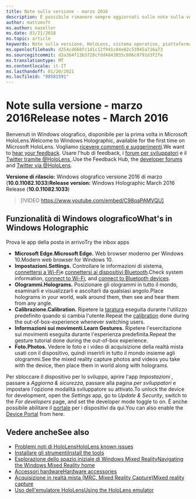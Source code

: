 ```yaml
---
title: Note sulla versione - marzo 2016
description: È possibile rimanere sempre aggiornati sulle note sulla versione di HoloLens per l'avvio di HoloLens e Windows olografico.
author: mattzmsft
ms.author: mazeller
ms.date: 03/21/2018
ms.topic: article
keywords: Note sulla versione, HoloLens, sistema operativo, piattaforma, funzionalità, compilazione, avvio
ms.openlocfilehash: d254cd668fc1d1c12f941c84e02c53945a716a73
ms.sourcegitcommit: d3a3b4f13b3728cfdd4d43035c806c0791d3f2fe
ms.translationtype: MT
ms.contentlocale: it-IT
ms.lasthandoff: 01/20/2021
ms.locfileid: "98581591"
---
```

# <a name="release-notes---march-2016"></a><span data-ttu-id="50baf-104">Note sulla versione - marzo 2016</span><span class="sxs-lookup"><span data-stu-id="50baf-104">Release notes - March 2016</span></span>

<span data-ttu-id="50baf-105">Benvenuti in Windows olografico, disponibile per la prima volta in Microsoft HoloLens.</span><span class="sxs-lookup"><span data-stu-id="50baf-105">Welcome to Windows Holographic, available for the first time on Microsoft HoloLens.</span></span> <span data-ttu-id="50baf-106">Vogliamo [ricevere commenti e suggerimenti](/windows/mixed-reality/give-us-feedback).</span><span class="sxs-lookup"><span data-stu-id="50baf-106">We want to [hear your feedback](/windows/mixed-reality/give-us-feedback).</span></span> <span data-ttu-id="50baf-107">Usare l'hub di feedback, i [forum per sviluppatori](https://forums.hololens.com) e il [Twitter tramite @HoloLens ](https://twitter.com/hololens).</span><span class="sxs-lookup"><span data-stu-id="50baf-107">Use the Feedback Hub, the [developer forums](https://forums.hololens.com) and [Twitter via @HoloLens](https://twitter.com/hololens).</span></span>

<span data-ttu-id="50baf-108">**Versione di rilascio:** Windows olografico versione 2016 di marzo (**10.0.11082.1033**)</span><span class="sxs-lookup"><span data-stu-id="50baf-108">**Release version:** Windows Holographic March 2016 Release (**10.0.11082.1033**)</span></span>

>[!VIDEO https://www.youtube.com/embed/C98qaPAMVQU]

## <a name="whats-in-windows-holographic"></a><span data-ttu-id="50baf-109">Funzionalità di Windows olografico</span><span class="sxs-lookup"><span data-stu-id="50baf-109">What's in Windows Holographic</span></span>

<span data-ttu-id="50baf-110">Prova le app della posta in arrivo</span><span class="sxs-lookup"><span data-stu-id="50baf-110">Try the inbox apps</span></span>
* <span data-ttu-id="50baf-111">**Microsoft Edge.**</span><span class="sxs-lookup"><span data-stu-id="50baf-111">**Microsoft Edge.**</span></span> <span data-ttu-id="50baf-112">Web browser moderno per Windows 10.</span><span class="sxs-lookup"><span data-stu-id="50baf-112">Modern web browser for Windows 10.</span></span>
* <span data-ttu-id="50baf-113">**Impostazioni.**</span><span class="sxs-lookup"><span data-stu-id="50baf-113">**Settings.**</span></span> <span data-ttu-id="50baf-114">Controllare le informazioni di sistema, [connettersi a Wi-Fi](/windows/mixed-reality/connecting-to-wi-fi-on-hololens)e [connettersi ai dispositivi Bluetooth](/windows/mixed-reality/discover/hardware-accessories).</span><span class="sxs-lookup"><span data-stu-id="50baf-114">Check system information, [connect to Wi-Fi](/windows/mixed-reality/connecting-to-wi-fi-on-hololens), and [connect to Bluetooth devices](/windows/mixed-reality/discover/hardware-accessories).</span></span>
* <span data-ttu-id="50baf-115">**Ologrammi.**</span><span class="sxs-lookup"><span data-stu-id="50baf-115">**Holograms.**</span></span> <span data-ttu-id="50baf-116">Posizionare gli ologrammi in tutto il mondo, esaminarli e visualizzarli e ascoltarli da qualsiasi angolo.</span><span class="sxs-lookup"><span data-stu-id="50baf-116">Place holograms in your world, walk around them, then see and hear them from any angle.</span></span>
* <span data-ttu-id="50baf-117">**Calibrazione.**</span><span class="sxs-lookup"><span data-stu-id="50baf-117">**Calibration.**</span></span> <span data-ttu-id="50baf-118">Ripetere la [taratura](/windows/mixed-reality/calibration) eseguita durante l'utilizzo predefinito quando si cambia l'utente.</span><span class="sxs-lookup"><span data-stu-id="50baf-118">Repeat the [calibration](/windows/mixed-reality/calibration) done during the out-of-box-experience whenever switching users.</span></span>
* <span data-ttu-id="50baf-119">**Informazioni sui movimenti.**</span><span class="sxs-lookup"><span data-stu-id="50baf-119">**Learn Gestures.**</span></span> <span data-ttu-id="50baf-120">Ripetere l'esercitazione sui movimenti eseguita durante l'esperienza predefinita.</span><span class="sxs-lookup"><span data-stu-id="50baf-120">Repeat the gesture tutorial done during the out-of-box experience.</span></span>
* <span data-ttu-id="50baf-121">**Foto.**</span><span class="sxs-lookup"><span data-stu-id="50baf-121">**Photos.**</span></span> <span data-ttu-id="50baf-122">Vedere le foto e i video di acquisizione della realtà mista usati con il dispositivo, quindi inserirli in tutto il mondo insieme agli ologrammi.</span><span class="sxs-lookup"><span data-stu-id="50baf-122">See the mixed reality capture photos and videos you take with the device, then place them in world along with holograms.</span></span>

<span data-ttu-id="50baf-123">Per sbloccare il dispositivo per lo sviluppo, aprire l'app *Impostazioni* , passare a *Aggiorna & sicurezza*, passare alla pagina *per sviluppatori* e impostare l'opzione modalità sviluppatore su attivato.</span><span class="sxs-lookup"><span data-stu-id="50baf-123">To unlock the device for development, open the *Settings* app, go to *Update & Security*, switch to the *For developers* page, and set the developer mode toggle to on.</span></span> <span data-ttu-id="50baf-124">È anche possibile abilitare il [portale](/windows/mixed-reality/develop/platform-capabilities-and-apis/using-the-windows-device-portal) per i dispositivi da qui.</span><span class="sxs-lookup"><span data-stu-id="50baf-124">You can also enable the [Device Portal](/windows/mixed-reality/develop/platform-capabilities-and-apis/using-the-windows-device-portal) from here.</span></span>

## <a name="see-also"></a><span data-ttu-id="50baf-125">Vedere anche</span><span class="sxs-lookup"><span data-stu-id="50baf-125">See also</span></span>
* [<span data-ttu-id="50baf-126">Problemi noti di HoloLens</span><span class="sxs-lookup"><span data-stu-id="50baf-126">HoloLens known issues</span></span>](/windows/mixed-reality/hololens-known-issues)
* [<span data-ttu-id="50baf-127">Installare gli strumenti</span><span class="sxs-lookup"><span data-stu-id="50baf-127">Install the tools</span></span>](/windows/mixed-reality/develop/install-the-tools)
* [<span data-ttu-id="50baf-128">Esplorazione dello spazio iniziale di Windows Mixed Reality</span><span class="sxs-lookup"><span data-stu-id="50baf-128">Navigating the Windows Mixed Reality home</span></span>](/windows/mixed-reality/discover/navigating-the-windows-mixed-reality-home)
* [<span data-ttu-id="50baf-129">Accessori hardware</span><span class="sxs-lookup"><span data-stu-id="50baf-129">Hardware accessories</span></span>](/windows/mixed-reality/discover/hardware-accessories)
* [<span data-ttu-id="50baf-130">Acquisizione in realtà mista (MRC, Mixed Reality Capture)</span><span class="sxs-lookup"><span data-stu-id="50baf-130">Mixed reality capture</span></span>](/windows/mixed-reality/mixed-reality-capture)
* [<span data-ttu-id="50baf-131">Uso dell'emulatore HoloLens</span><span class="sxs-lookup"><span data-stu-id="50baf-131">Using the HoloLens emulator</span></span>](/windows/mixed-reality/develop/platform-capabilities-and-apis/using-the-hololens-emulator)